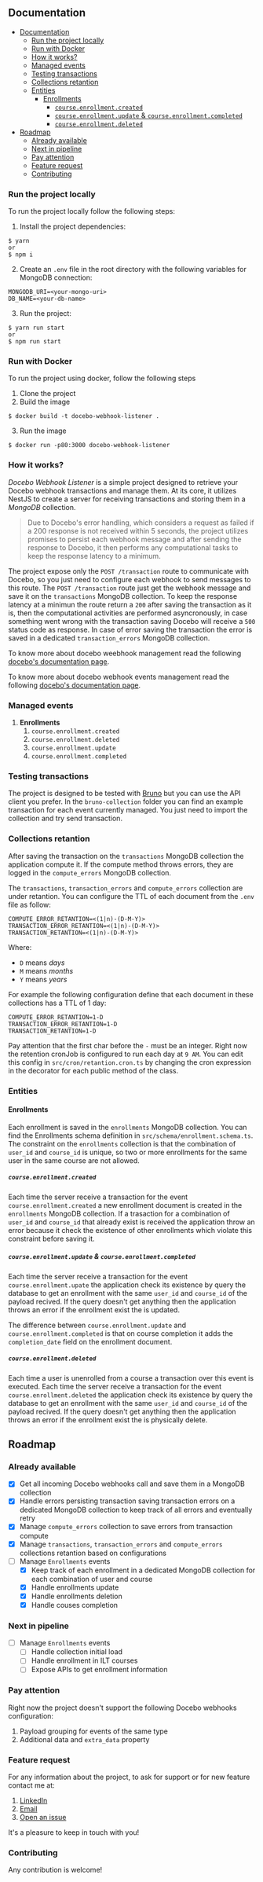 ## Documentation

- [Documentation](#documentation)
  - [Run the project locally](#run-the-project-locally)
  - [Run with Docker](#run-with-docker)
  - [How it works?](#how-it-works)
  - [Managed events](#managed-events)
  - [Testing transactions](#testing-transactions)
  - [Collections retantion](#collections-retantion)
  - [Entities](#entities)
    - [Enrollments](#enrollments)
      - [`course.enrollment.created`](#courseenrollmentcreated)
      - [`course.enrollment.update` \& `course.enrollment.completed`](#courseenrollmentupdate--courseenrollmentcompleted)
      - [`course.enrollment.deleted`](#courseenrollmentdeleted)
- [Roadmap](#roadmap)
  - [Already available](#already-available)
  - [Next in pipeline](#next-in-pipeline)
  - [Pay attention](#pay-attention)
  - [Feature request](#feature-request)
  - [Contributing](#contributing)

### Run the project locally

To run the project locally follow the following steps:

1. Install the project dependencies:

```
$ yarn
or
$ npm i
```

2. Create an `.env` file in the root directory with the following variables for MongoDB connection:

```
MONGODB_URI=<your-mongo-uri>
DB_NAME=<your-db-name>
```

3. Run the project:

```
$ yarn run start
or
$ npm run start
```

### Run with Docker

To run the project using docker, follow the following steps

1. Clone the project
2. Build the image

```
$ docker build -t docebo-webhook-listener .
```

3. Run the image

```
$ docker run -p80:3000 docebo-webhook-listener
```

### How it works?

_Docebo Webhook Listener_ is a simple project designed to retrieve your Docebo webhook transactions and manage them. At its core, it utilizes NestJS to create a server for receiving transactions and storing them in a _MongoDB_ collection.

> Due to Docebo's error handling, which considers a request as failed if a 200 response is not received within 5 seconds, the project utilizes promises to persist each webhook message and after sending the response to Docebo, it then performs any computational tasks to keep the response latency to a minimum.

The project expose only the `POST /transaction` route to communicate with Docebo, so you just need to configure each webhook to send messages to this route.
The `POST /transaction` route just get the webhook message and save it on the `transactions` MongoDB collection.
To keep the response latency at a minimun the route return a `200` after saving the transaction as it is, then the computational activities are performed asyncronously, in case something went wrong with the transaction saving Docebo will receive a `500` status code as response.
In case of error saving the transaction the error is saved in a dedicated `transaction_errors` MongoDB collection.

To know more about docebo weebhook management read the following [docebo's documentation page](https://help.docebo.com/hc/it/articles/360020124459-Creare-e-gestire-i-webhook).

To know more about docebo webhook events management read the following [docebo's documentation page](https://help.docebo.com/hc/it/articles/360020124479-Eventi-Webhook).

### Managed events

1. **Enrollments**
   1. `course.enrollment.created`
   2. `course.enrollment.deleted`
   3. `course.enrollment.update`
   4. `course.enrollment.completed`

### Testing transactions

The project is designed to be tested with [Bruno](https://www.usebruno.com/) but you can use the API client you prefer.
In the `bruno-collection` folder you can find an example transaction for each event currently managed.
You just need to import the collection and try send transaction.

### Collections retantion

After saving the transaction on the `transactions` MongoDB collection the application compute it.
If the compute method throws errors, they are logged in the `compute_errors` MongoDB collection.

The `transactions`, `transaction_errors` and `compute_errors` collection are under retantion.
You can configure the TTL of each document from the `.env` file as follow:

```
COMPUTE_ERROR_RETANTION=<(1|n)-(D-M-Y)>
TRANSACTION_ERROR_RETANTION=<(1|n)-(D-M-Y)>
TRANSACTION_RETANTION=<(1|n)-(D-M-Y)>
```

Where:

- `D` means _days_
- `M` means _months_
- `Y` means _years_

For example the following configuration define that each document in these collections has a TTL of 1 day:

```
COMPUTE_ERROR_RETANTION=1-D
TRANSACTION_ERROR_RETANTION=1-D
TRANSACTION_RETANTION=1-D
```

Pay attention that the first char before the `-` must be an integer.
Right now the retention cronJob is configured to run each day at `9 AM`.
You can edit this config in `src/cron/retantion.cron.ts` by changing the cron expression in the decorator for each public method of the class.

### Entities

#### Enrollments

Each enrollment is saved in the `enrollments` MongoDB collection.
You can find the Enrollments schema definition in `src/schema/enrollment.schema.ts`.
The constraint on the `enrollments` collection is that the combination of `user_id` and `course_id` is unique, so two or more enrollments for the same user in the same course are not allowed.

##### `course.enrollment.created`

Each time the server receive a transaction for the event `course.enrollment.created` a new enrollment document is created in the `enrollments` MongoDB collection.
If a trasaction for a combination of `user_id` and `course_id` that already exist is received the application throw an error because it check the existence of other enrollments which violate this constraint before saving it.

##### `course.enrollment.update` & `course.enrollment.completed`

Each time the server receive a transaction for the event `course.enrollment.upate` the application check its existence by query the database to get an enrollment with the same `user_id` and `course_id` of the payload recived.
If the query doesn't get anything then the application throws an error if the enrollment exist the is updated.

The difference between `course.enrollment.update` and `course.enrollment.completed` is that on course completion it adds the `completion_date` field on the enrollment document.

##### `course.enrollment.deleted`

Each time a user is unenrolled from a course a transaction over this event is executed.
Each time the server receive a transaction for the event `course.enrollment.deleted` the application check its existence by query the database to get an enrollment with the same `user_id` and `course_id` of the payload recived.
If the query doesn't get anything then the application throws an error if the enrollment exist the is physically delete.

## Roadmap

### Already available

- [x] Get all incoming Docebo webhooks call and save them in a MongoDB collection
- [x] Handle errors persisting transaction saving transaction errors on a dedicated MongoDB collection to keep track of all errors and eventually retry
- [x] Manage `compute_errors` collection to save errors from transaction compute
- [x] Manage `transactions`, `transaction_errors` and `compute_errors` collections retantion based on configurations
- [ ] Manage `Enrollments` events
  - [x] Keep track of each enrollment in a dedicated MongoDB collection for each combination of user and course
  - [x] Handle enrollments update
  - [x] Handle enrollments deletion
  - [x] Handle couses completion

### Next in pipeline

- [ ] Manage `Enrollments` events
  - [ ] Handle collection initial load
  - [ ] Handle enrollment in ILT courses
  - [ ] Expose APIs to get enrollment information

### Pay attention

Right now the project doesn't support the following Docebo webhooks configuration:

1. Payload grouping for events of the same type
2. Additional data and `extra_data` property

### Feature request

For any information about the project, to ask for support or for new feature contact me at:

1. [LinkedIn](www.linkedin.com/in/castograziano)
2. [Email](mailto:cst.grzn@gmail.com)
3. [Open an issue](https://github.com/graz-dev/docebo-webhook-listener/issues/new)

It's a pleasure to keep in touch with you!

### Contributing

Any contribution is welcome!
